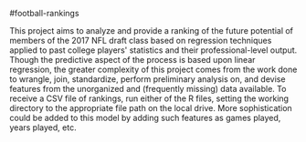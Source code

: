 #football-rankings

This project aims to analyze and provide a ranking of the future potential of members of the 2017 NFL draft class based on regression techniques applied to past college players' statistics and their professional-level output. Though the predictive aspect of the process is based upon linear regression, the greater complexity of this project comes from the work done to wrangle, join, standardize, perform preliminary analysis on, and devise features from the unorganized and (frequently missing) data available. To receive a CSV file of rankings, run either of the R files, setting the working directory to the appropriate file path on the local drive. More sophistication could be added to this model by adding such features as games played, years played, etc.